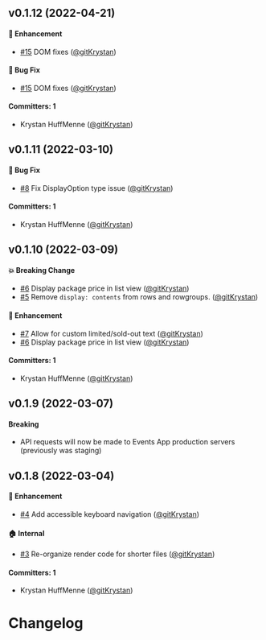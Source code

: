 



## v0.1.12 (2022-04-21)

#### :rocket: Enhancement
* [#15](https://github.com/tildeio/event-perk-grid/pull/15) DOM fixes ([@gitKrystan](https://github.com/gitKrystan))

#### :bug: Bug Fix
* [#15](https://github.com/tildeio/event-perk-grid/pull/15) DOM fixes ([@gitKrystan](https://github.com/gitKrystan))

#### Committers: 1
- Krystan HuffMenne ([@gitKrystan](https://github.com/gitKrystan))

## v0.1.11 (2022-03-10)

#### :bug: Bug Fix
* [#8](https://github.com/tildeio/event-perk-grid/pull/8) Fix DisplayOption type issue ([@gitKrystan](https://github.com/gitKrystan))

#### Committers: 1
- Krystan HuffMenne ([@gitKrystan](https://github.com/gitKrystan))

## v0.1.10 (2022-03-09)

#### :boom: Breaking Change
* [#6](https://github.com/tildeio/event-perk-grid/pull/6) Display package price in list view ([@gitKrystan](https://github.com/gitKrystan))
* [#5](https://github.com/tildeio/event-perk-grid/pull/5) Remove `display: contents` from rows and rowgroups. ([@gitKrystan](https://github.com/gitKrystan))

#### :rocket: Enhancement
* [#7](https://github.com/tildeio/event-perk-grid/pull/7) Allow for custom limited/sold-out text ([@gitKrystan](https://github.com/gitKrystan))
* [#6](https://github.com/tildeio/event-perk-grid/pull/6) Display package price in list view ([@gitKrystan](https://github.com/gitKrystan))

#### Committers: 1
- Krystan HuffMenne ([@gitKrystan](https://github.com/gitKrystan))

## v0.1.9 (2022-03-07)

#### Breaking
* API requests will now be made to Events App production servers (previously was staging)

## v0.1.8 (2022-03-04)

#### :rocket: Enhancement
* [#4](https://github.com/tildeio/event-perk-grid/pull/4) Add accessible keyboard navigation ([@gitKrystan](https://github.com/gitKrystan))

#### :house: Internal
* [#3](https://github.com/tildeio/event-perk-grid/pull/3) Re-organize render code for shorter files ([@gitKrystan](https://github.com/gitKrystan))

#### Committers: 1
- Krystan HuffMenne ([@gitKrystan](https://github.com/gitKrystan))

# Changelog
